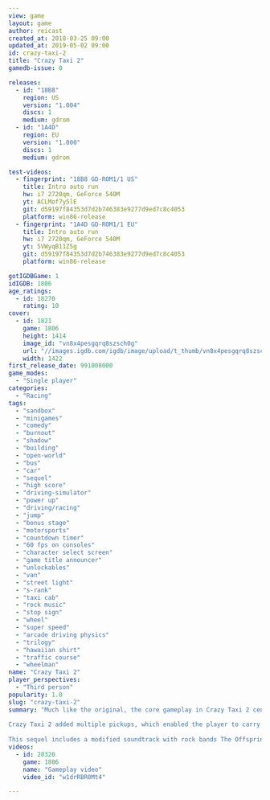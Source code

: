 ```yaml
---
view: game
layout: game
author: reicast
created_at: 2018-03-25 09:00
updated_at: 2019-05-02 09:00
id: crazy-taxi-2
title: "Crazy Taxi 2"
gamedb-issue: 0

releases:
  - id: "18B8"
    region: US
    version: "1.004"
    discs: 1
    medium: gdrom
  - id: "1A4D"
    region: EU
    version: "1.000"
    discs: 1
    medium: gdrom

test-videos:
  - fingerprint: "18B8 GD-ROM1/1 US"
    title: Intro auto run
    hw: i7 2720qm, GeForce 540M
    yt: ACLMof7y5lE
    git: d59197f84353d7d2b746383e9277d9ed7c8c4053
    platform: win86-release
  - fingerprint: "1A4D GD-ROM1/1 EU"
    title: Intro auto run
    hw: i7 2720qm, GeForce 540M
    yt: 5VWyqB11Z5g
    git: d59197f84353d7d2b746383e9277d9ed7c8c4053
    platform: win86-release

gotIGDBGame: 1
idIGDB: 1806
age_ratings:
  - id: 18270
    rating: 10
cover:
  - id: 1821
    game: 1806
    height: 1414
    image_id: "vn8x4pesgqrq8szsch0g"
    url: "//images.igdb.com/igdb/image/upload/t_thumb/vn8x4pesgqrq8szsch0g.jpg"
    width: 1422
first_release_date: 991008000
game_modes:
  - "Single player"
categories:
  - "Racing"
tags:
  - "sandbox"
  - "minigames"
  - "comedy"
  - "burnout"
  - "shadow"
  - "building"
  - "open-world"
  - "bus"
  - "car"
  - "sequel"
  - "high score"
  - "driving-simulator"
  - "power up"
  - "driving/racing"
  - "jump"
  - "bonus stage"
  - "motorsports"
  - "countdown timer"
  - "60 fps on consoles"
  - "character select screen"
  - "game title announcer"
  - "unlockables"
  - "van"
  - "street light"
  - "s-rank"
  - "taxi cab"
  - "rock music"
  - "stop sign"
  - "wheel"
  - "super speed"
  - "arcade driving physics"
  - "trilogy"
  - "hawaiian shirt"
  - "traffic course"
  - "wheelman"
name: "Crazy Taxi 2"
player_perspectives:
  - "Third person"
popularity: 1.0
slug: "crazy-taxi-2"
summary: "Much like the original, the core gameplay in Crazy Taxi 2 centers around picking people up at destinations which are highlighted with colored rings, and dropping them off at stated destinations. 
 
Crazy Taxi 2 added multiple pickups, which enabled the player to carry multiple passengers, (previously it was restricted to one passenger per journey). The game also saw the introduction of the &quote;Crazy Hop&quote; feature, which allows the player to jump over certain surfaces to save time, as they taxi passengers around the locations. By performing moves such as the &quote;Crazy Hop&quote; and the &quote;Crazy Dash&quote;, the driver accumulates tips from their passengers, which increases the total score. 
 
This sequel includes a modified soundtrack with rock bands The Offspring and Methods of Mayhem. The game also has some online modes in the form of a scoreboard, and replay-sharing."
videos:
  - id: 20320
    game: 1806
    name: "Gameplay video"
    video_id: "w1drRBR0Mt4"

---
```

